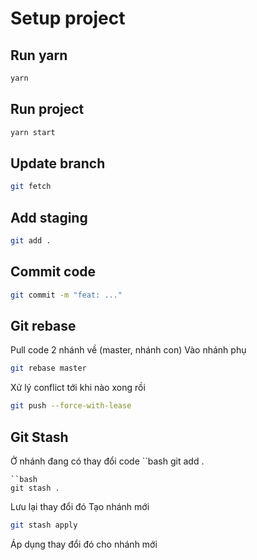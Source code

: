 # Setup project

## Run yarn

```cmd
yarn
```

## Run project

```cmd
yarn start
```

## Update branch

```bash
git fetch
```

## Add staging

```bash
git add .
```

## Commit code

```bash
git commit -m "feat: ..."
```

## Git rebase

Pull code 2 nhánh về (master, nhánh con)
Vào nhánh phụ

```bash
git rebase master
```

Xử lý conflict tới khi nào xong rồi

```bash
git push --force-with-lease
```

## Git Stash
Ở nhánh đang có thay đổi code
``bash
git add .
```
``bash
git stash .
```
Lưu lại thay đổi đó
Tạo nhánh mới
```bash
git stash apply
```
Áp dụng thay đổi đó cho nhánh mới
